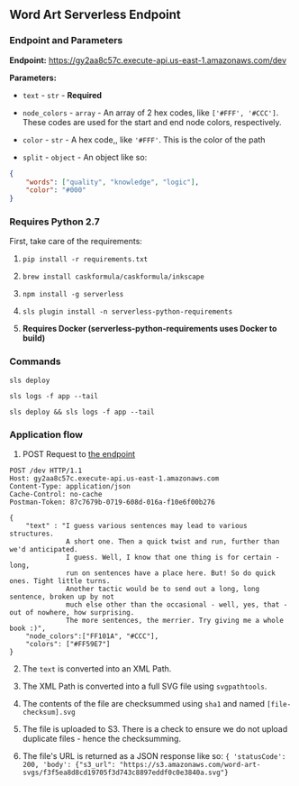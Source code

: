 ## Word Art Serverless Endpoint

### Endpoint and Parameters

**Endpoint:** https://gy2aa8c57c.execute-api.us-east-1.amazonaws.com/dev

**Parameters:**

+ `text` - `str` - **Required**
+ `node_colors` - `array` - An array of 2 hex codes, like `['#FFF', '#CCC']`. These codes are used for the start and end node colors, respectively.
+ `color` - `str` - A hex code,, like `'#FFF'`. This is the color of the path

+ `split` - `object` - An object like so: 
```json
{
    "words": ["quality", "knowledge", "logic"],
    "color": "#000"
}
```


### Requires Python 2.7

First, take care of the requirements:

1. `pip install -r requirements.txt`

2. `brew install caskformula/caskformula/inkscape`

3. `npm install -g serverless`

4. `sls plugin install -n serverless-python-requirements`

5. **Requires Docker (serverless-python-requirements uses Docker to build)**

### Commands

`sls deploy`

`sls logs -f app --tail`

`sls deploy && sls logs -f app --tail`


### Application flow

1. POST Request to [the endpoint](https://gy2aa8c57c.execute-api.us-east-1.amazonaws.com/dev)

```
POST /dev HTTP/1.1
Host: gy2aa8c57c.execute-api.us-east-1.amazonaws.com
Content-Type: application/json
Cache-Control: no-cache
Postman-Token: 87c7679b-0719-608d-016a-f10e6f00b276

{
	"text" : "I guess various sentences may lead to various structures. 
	          A short one. Then a quick twist and run, further than we'd anticipated. 
	          I guess. Well, I know that one thing is for certain - long, 
	          run on sentences have a place here. But! So do quick ones. Tight little turns. 
	          Another tactic would be to send out a long, long sentence, broken up by not 
	          much else other than the occasional - well, yes, that - out of nowhere, how surprising. 
	          The more sentences, the merrier. Try giving me a whole book :)",
	"node_colors":["FF101A", "#CCC"],
	"colors": ["#FF59E7"]
}
```

2. The `text` is converted into an XML Path.

3. The XML Path is converted into a full SVG file using `svgpathtools`.

4. The contents of the file are checksummed using `sha1` and named `[file-checksum].svg`

5. The file is uploaded to S3. There is a check to ensure we do not upload duplicate files - hence the checksumming.

6. The file's URL is returned as a JSON response like so: `{ 'statusCode': 200, 'body': {"s3_url": "https://s3.amazonaws.com/word-art-svgs/f3f5ea8d8cd19705f3d743c8897eddf0c0e3840a.svg"}`